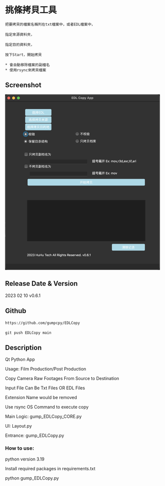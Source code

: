 # 挑條拷貝工具
    把要拷貝的檔案名稱列在txt檔案中，或者EDL檔案中，

    指定來源資料夾，

    指定目的資料夾，

    按下Start，開始拷貝

    * 會自動移除檔案的副檔名
    * 使用rsync來拷貝檔案
## Screenshot

![Screenshot](./screenshot/EDLCopy_0.6.1.png)

## Release Date & Version 

2023 02 10 v0.6.1

## Github

    https://github.com/gumpcpy/EDLCopy

    git push EDLCopy main
    

## Description
Qt Python App

Usage: Film Production/Post Production 

Copy Camera Raw Footages From Source to Destination

Input File Can Be Txt Files OR EDL Files

Extension Name would be removed

Use rsync OS Command to execute copy

Main Logic: gump_EDLCopy_CORE.py

UI: Layout.py

Entrance: gump_EDLCopy.py

### How to use:

python version 3.19

Install required packages in requirements.txt

python gump_EDLCopy.py
